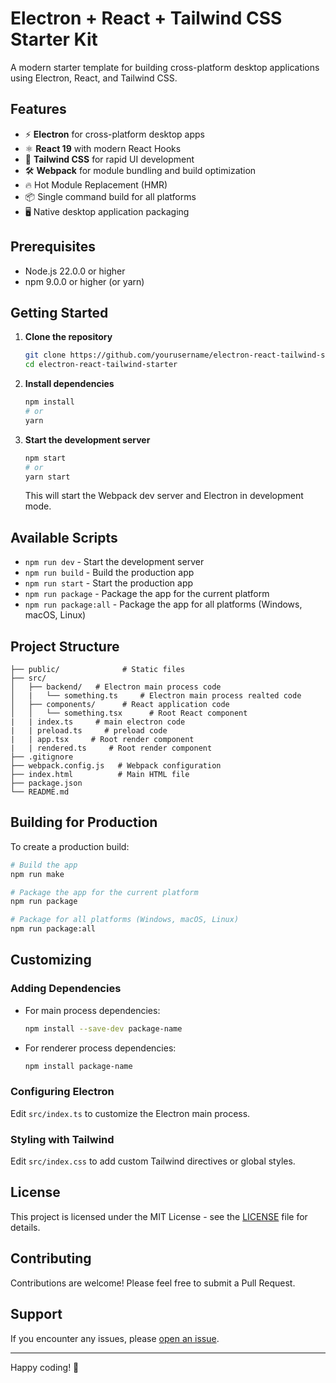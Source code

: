 # Electron + React + Tailwind CSS Starter Kit

A modern starter template for building cross-platform desktop applications using Electron, React, and Tailwind CSS.

## Features

- ⚡ **Electron** for cross-platform desktop apps
- ⚛️ **React 19** with modern React Hooks
- 🎨 **Tailwind CSS** for rapid UI development
- 🛠️ **Webpack** for module bundling and build optimization
- 🔥 Hot Module Replacement (HMR)
- 📦 Single command build for all platforms
- 🖥️ Native desktop application packaging

## Prerequisites

- Node.js 22.0.0 or higher
- npm 9.0.0 or higher (or yarn)

## Getting Started

1. **Clone the repository**
   ```bash
   git clone https://github.com/yourusername/electron-react-tailwind-starter.git
   cd electron-react-tailwind-starter
   ```

2. **Install dependencies**
   ```bash
   npm install
   # or
   yarn
   ```

3. **Start the development server**
   ```bash
   npm start
   # or
   yarn start
   ```
   This will start the Webpack dev server and Electron in development mode.

## Available Scripts

- `npm run dev` - Start the development server
- `npm run build` - Build the production app
- `npm run start` - Start the production app
- `npm run package` - Package the app for the current platform
- `npm run package:all` - Package the app for all platforms (Windows, macOS, Linux)

## Project Structure

```
├── public/              # Static files
├── src/
│   ├── backend/   # Electron main process code
│   |   └── something.ts     # Electron main process realted code
│   ├── components/      # React application code
│   │   └── something.tsx      # Root React component
|   | index.ts     # main electron code
|   | preload.ts     # preload code
|   | app.tsx     # Root render component
|   | rendered.ts     # Root render component
├── .gitignore
├── webpack.config.js   # Webpack configuration
├── index.html          # Main HTML file
├── package.json
└── README.md
```

## Building for Production

To create a production build:

```bash
# Build the app
npm run make

# Package the app for the current platform
npm run package

# Package for all platforms (Windows, macOS, Linux)
npm run package:all
```

## Customizing

### Adding Dependencies

- For main process dependencies:
  ```bash
  npm install --save-dev package-name
  ```

- For renderer process dependencies:
  ```bash
  npm install package-name
  ```

### Configuring Electron

Edit `src/index.ts` to customize the Electron main process.

### Styling with Tailwind

Edit `src/index.css` to add custom Tailwind directives or global styles.

## License

This project is licensed under the MIT License - see the [LICENSE](LICENSE) file for details.

## Contributing

Contributions are welcome! Please feel free to submit a Pull Request.

## Support

If you encounter any issues, please [open an issue](https://github.com/yourusername/electron-react-tailwind-starter/issues).

---

Happy coding! 🚀
